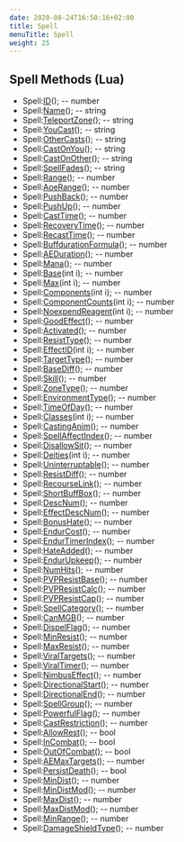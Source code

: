 ```yaml
---
date: 2020-08-24T16:50:16+02:00
title: Spell
menuTitle: Spell
weight: 25
---
```


## Spell Methods (Lua)
- Spell:[ID](id)(); -- number
- Spell:[Name](name)(); -- string
- Spell:[TeleportZone](teleportzone)(); -- string
- Spell:[YouCast](youcast)(); -- string
- Spell:[OtherCasts](othercasts)(); -- string
- Spell:[CastOnYou](castonyou)(); -- string
- Spell:[CastOnOther](castonother)(); -- string
- Spell:[SpellFades](spellfades)(); -- string
- Spell:[Range](range)(); -- number
- Spell:[AoeRange](aoerange)(); -- number
- Spell:[PushBack](pushback)(); -- number
- Spell:[PushUp](pushup)(); -- number
- Spell:[CastTime](casttime)(); -- number
- Spell:[RecoveryTime](recoverytime)(); -- number
- Spell:[RecastTime](recasttime)(); -- number
- Spell:[BuffdurationFormula](buffdurationformula)(); -- number
- Spell:[AEDuration](aeduration)(); -- number
- Spell:[Mana](mana)(); -- number
- Spell:[Base](base)(int i); -- number
- Spell:[Max](max)(int i); -- number
- Spell:[Components](components)(int i); -- number
- Spell:[ComponentCounts](componentcounts)(int i); -- number
- Spell:[NoexpendReagent](noexpendreagent)(int i); -- number
- Spell:[GoodEffect](goodeffect)(); -- number
- Spell:[Activated](activated)(); -- number
- Spell:[ResistType](resisttype)(); -- number
- Spell:[EffectID](effectid)(int i); -- number
- Spell:[TargetType](targettype)(); -- number
- Spell:[BaseDiff](basediff)(); -- number
- Spell:[Skill](skill)(); -- number
- Spell:[ZoneType](zonetype)(); -- number
- Spell:[EnvironmentType](environmenttype)(); -- number
- Spell:[TimeOfDay](timeofday)(); -- number
- Spell:[Classes](classes)(int i); -- number
- Spell:[CastingAnim](castinganim)(); -- number
- Spell:[SpellAffectIndex](spellaffectindex)(); -- number
- Spell:[DisallowSit](disallowsit)(); -- number
- Spell:[Deities](deities)(int i); -- number
- Spell:[Uninterruptable](uninterruptable)(); -- number
- Spell:[ResistDiff](resistdiff)(); -- number
- Spell:[RecourseLink](recourselink)(); -- number
- Spell:[ShortBuffBox](shortbuffbox)(); -- number
- Spell:[DescNum](descnum)(); -- number
- Spell:[EffectDescNum](effectdescnum)(); -- number
- Spell:[BonusHate](bonushate)(); -- number
- Spell:[EndurCost](endurcost)(); -- number
- Spell:[EndurTimerIndex](endurtimerindex)(); -- number
- Spell:[HateAdded](hateadded)(); -- number
- Spell:[EndurUpkeep](endurupkeep)(); -- number
- Spell:[NumHits](numhits)(); -- number
- Spell:[PVPResistBase](pvpresistbase)(); -- number
- Spell:[PVPResistCalc](pvpresistcalc)(); -- number
- Spell:[PVPResistCap](pvpresistcap)(); -- number
- Spell:[SpellCategory](spellcategory)(); -- number
- Spell:[CanMGB](canmgb)(); -- number
- Spell:[DispelFlag](dispelflag)(); -- number
- Spell:[MinResist](minresist)(); -- number
- Spell:[MaxResist](maxresist)(); -- number
- Spell:[ViralTargets](viraltargets)(); -- number
- Spell:[ViralTimer](viraltimer)(); -- number
- Spell:[NimbusEffect](nimbuseffect)(); -- number
- Spell:[DirectionalStart](directionalstart)(); -- number
- Spell:[DirectionalEnd](directionalend)(); -- number
- Spell:[SpellGroup](spellgroup)(); -- number
- Spell:[PowerfulFlag](powerfulflag)(); -- number
- Spell:[CastRestriction](castrestriction)(); -- number
- Spell:[AllowRest](allowrest)(); -- bool
- Spell:[InCombat](incombat)(); -- bool
- Spell:[OutOfCombat](outofcombat)(); -- bool
- Spell:[AEMaxTargets](aemaxtargets)(); -- number
- Spell:[PersistDeath](persistdeath)(); -- bool
- Spell:[MinDist](mindist)(); -- number
- Spell:[MinDistMod](mindistmod)(); -- number
- Spell:[MaxDist](maxdist)(); -- number
- Spell:[MaxDistMod](maxdistmod)(); -- number
- Spell:[MinRange](minrange)(); -- number
- Spell:[DamageShieldType](damageshieldtype)(); -- number
